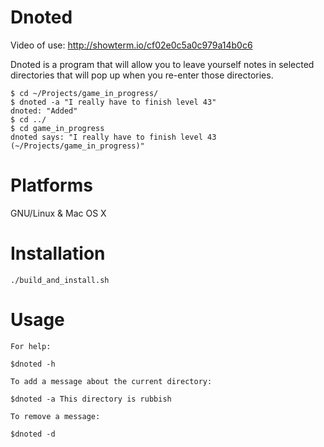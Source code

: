 Dnoted
=======

Video of use: http://showterm.io/cf02e0c5a0c979a14b0c6

Dnoted is a program that will allow you to leave yourself notes in selected directories that will pop up when you re-enter those directories.


````
$ cd ~/Projects/game_in_progress/
$ dnoted -a "I really have to finish level 43"
dnoted: "Added"
$ cd ../
$ cd game_in_progress
dnoted says: "I really have to finish level 43 (~/Projects/game_in_progress)"
````

Platforms
=========

GNU/Linux & Mac OS X

Installation
============

````
./build_and_install.sh
````

Usage
=====

````
For help: 

$dnoted -h 

To add a message about the current directory:

$dnoted -a This directory is rubbish

To remove a message:

$dnoted -d

````
